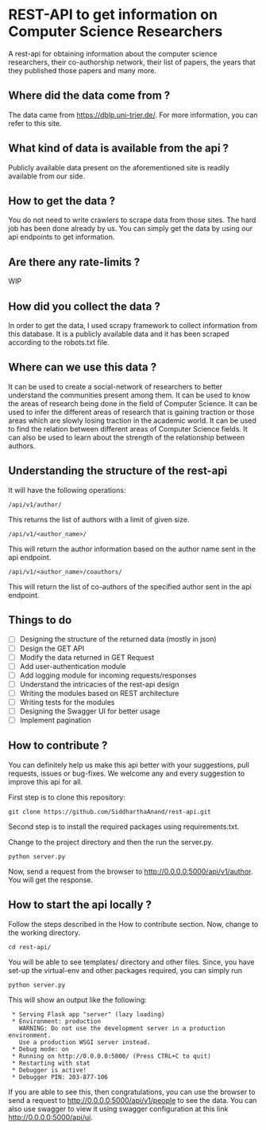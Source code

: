 # REST-API to get information on Computer Science Researchers

A rest-api for obtaining information about the computer science researchers,
their co-authorship network, their list of papers, the years that they published 
those papers and many more.

## Where did the data come from ?
The data came from https://dblp.uni-trier.de/. For more information, you can 
refer to this site.

## What kind of data is available from the api ?
Publicly available data present on the aforementioned site is 
readily available from our side.

## How to get the data ?
You do not need to write crawlers to scrape data from those sites.
The hard job has been done already by us. You can simply get the
data by using our api endpoints to get information. 

## Are there any rate-limits ?
WIP

## How did you collect the data ?
In order to get the data, I used scrapy framework to collect information from
this database. It is a publicly available data and it has been scraped 
according to the robots.txt file.

## Where can we use this data ?
It can be used to create a social-network of researchers to better 
understand the communities present among them. It can be used to 
know the areas of research being done in the field of Computer Science.
It can be used to infer the different areas of research that is 
gaining traction or those areas which are slowly losing traction in 
the academic world. It can be used to find the relation between different 
areas of Computer Science fields. It can also  be used to learn about 
the strength of the relationship between authors. 

## Understanding the structure of the rest-api
It will have the following operations:
```
/api/v1/author/
```
This returns the list of authors with a limit of 
given size.
```
/api/v1/<author_name>/
```
This will return the author information based on the author name sent 
in the api endpoint. 
```
/api/v1/<author_name>/coauthors/
``` 
This will return the list of co-authors of the specified author sent 
in the api endpoint.

## Things to do
- [ ] Designing the structure of the returned data (mostly in json)
- [ ] Design the GET API
- [ ] Modify the data returned in GET Request
- [ ] Add user-authentication module
- [ ] Add logging module for incoming requests/responses
- [ ] Understand the intricacies of the rest-api design
- [ ] Writing the modules based on REST architecture
- [ ] Writing tests for the modules
- [ ] Designing the Swagger UI for better usage
- [ ] Implement pagination

## How to contribute ?
You can definitely help us make this api better with your suggestions,
pull requests, issues or bug-fixes. We welcome any and every suggestion 
to improve this api for all.

First step is to clone this repository:
```
git clone https://github.com/SiddharthaAnand/rest-api.git
```
Second step is to install the required packages using requirements.txt.

Change to the project directory and then the
run the server.py.
```
python server.py
```

Now, send a request from the browser to 
http://0.0.0.0:5000/api/v1/author. You will get 
the response.

## How to start the api locally ?
Follow the steps described in the How to contribute section. 
Now, change to the working directory.
```
cd rest-api/
``` 
You will be able to see templates/ directory and other files.
Since, you have set-up the virtual-env and other packages required,
you can simply run
```
python server.py
```
This will show an output like the following:
```
 * Serving Flask app "server" (lazy loading)
 * Environment: production
   WARNING: Do not use the development server in a production environment.
   Use a production WSGI server instead.
 * Debug mode: on
 * Running on http://0.0.0.0:5000/ (Press CTRL+C to quit)
 * Restarting with stat
 * Debugger is active!
 * Debugger PIN: 203-877-106
 ```
 
 If you are able to see this, then congratulations, you can use 
 the browser to send a request to http://0.0.0.0:5000/api/v1/people
 to see the data. You can also use swagger to view it using swagger
 configuration at this link http://0.0.0.0:5000/api/ui.
 